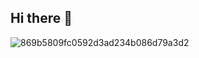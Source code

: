 ## Hi there 👋

![869b5809fc0592d3ad234b086d79a3d2](https://github.com/user-attachments/assets/aebede05-5fa8-4583-84fb-44641377618a)
